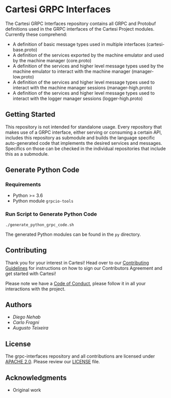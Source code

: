 # Cartesi GRPC Interfaces

The Cartesi GRPC Interfaces repository contains all GRPC and Protobuf definitions used in the GRPC interfaces of the Cartesi Project modules. Currently these comprehend:

- A definition of basic message types used in multiple interfaces (cartesi-base.proto)
- A definition of the services exported by the machine emulator and used by the machine manager (core.proto)
- A definition of the services and higher level message types used by the machine emulator to interact with the machine manager (manager-low.proto) 
- A definition of the services and higher level message types used to interact with the machine manager sessions (manager-high.proto) 
- A definition of the services and higher level message types used to interact with the logger manager sessions (logger-high.proto)

## Getting Started

This repository is not intended for standalone usage. Every repository that makes use of a GRPC interface, either serving or consuming a certain API, includes this repository as submodule and builds the language specific auto-generated code that implements the desired services and messages. Specifics on those can be checked in the individual repositories that include this as a submodule.

## Generate Python Code

### Requirements

- Python >= 3.6
- Python module `grpcio-tools`

### Run Script to Generate Python Code

```shell
./generate_python_grpc_code.sh
```

The generated Python modules can be found in the `py` directory.

## Contributing

Thank you for your interest in Cartesi! Head over to our [Contributing Guidelines](https://github.com/cartesi/grpc-interfaces/blob/master/CONTRIBUTING.md) for instructions on how to sign our Contributors Agreement and get started with Cartesi!

Please note we have a [Code of Conduct](https://github.com/cartesi/grpc-interfaces/blob/master/CODE_OF_CONDUCT.md), please follow it in all your interactions with the project.

## Authors

* *Diego Nehab*
* *Carlo Fragni*
* *Augusto Teixeira*

## License

The grpc-interfaces repository and all contributions are licensed under [APACHE 2.0](https://www.apache.org/licenses/LICENSE-2.0). Please review our [LICENSE](https://github.com/cartesi/grpc-interfaces/blob/master/LICENSE) file.

## Acknowledgments

- Original work 
